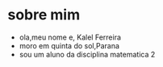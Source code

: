 # sobre mim
- ola,meu nome e, Kalel Ferreira
- moro em quinta do sol,Parana
- sou um aluno da disciplina matematica 2

